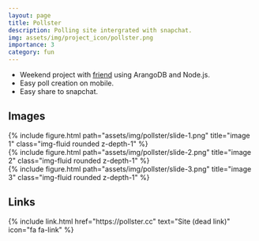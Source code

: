 ```yaml
---
layout: page
title: Pollster
description: Polling site intergrated with snapchat.
img: assets/img/project_icon/pollster.png
importance: 3
category: fun
---
```

- Weekend project with <a href="http://rish.dev">friend</a> using ArangoDB and Node.js.
- Easy poll creation on mobile.
- Easy share to snapchat.

## Images

<div class="row align-items-center">
    <div class="col-sm mt-3 mt-md-0">
        {% include figure.html path="assets/img/pollster/slide-1.png" title="image 1" class="img-fluid rounded z-depth-1" %}
    </div>
    <div class="col-sm mt-3 mt-md-0">
        {% include figure.html path="assets/img/pollster/slide-2.png" title="image 2" class="img-fluid rounded z-depth-1" %}
    </div>
    <div class="col-sm mt-3 mt-md-0">
        {% include figure.html path="assets/img/pollster/slide-3.png" title="image 3" class="img-fluid rounded z-depth-1" %}
    </div>
</div>

## Links

<div class="row justify-content-around">
    <div class="col-sm-3 mt-2 mt-md-0 text-center">
        {% include link.html href="https://pollster.cc" text="Site (dead link)" icon="fa fa-link" %}
    </div>
</div>
